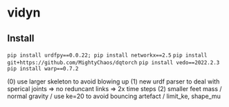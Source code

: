 # vidyn

## Install
`pip install urdfpy==0.0.22; pip install networkx==2.5`
`pip install git+https://github.com/MightyChaos/dqtorch`
`pip install vedo==2022.2.3`
`pip install warp==0.7.2`

(0) use larger skeleton to avoid blowing up
(1) new urdf parser to deal with sperical joints => no reduncant links => 2x time steps
(2) smaller feet mass / normal gravity / use ke=20 to avoid bouncing artefact / limit_ke, shape_mu
